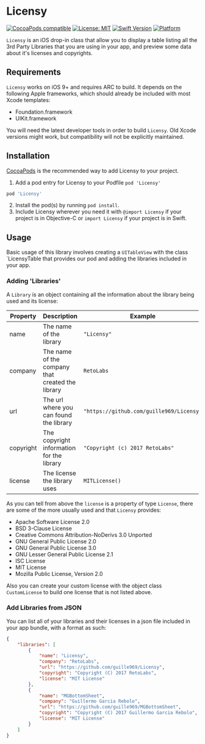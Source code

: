 # Licensy

[![CocoaPods compatible](https://img.shields.io/cocoapods/v/Licensy.svg?style=flat)](https://cocoapods.org/pods/Licensy) [![License: MIT](https://img.shields.io/cocoapods/l/Licensy.svg?style=flat)](http://opensource.org/licenses/MIT) [![Swift Version](https://img.shields.io/badge/Swift-3.0.2-orange.svg?style=flat)](https://developer.apple.com/swift/) [![Platform](https://img.shields.io/badge/platform-iOS-lightgrey.svg)](https://developer.apple.com/ios/)

`Licensy` is an iOS drop-in class that allow you to display a table listing all the 3rd Party Libraries that you are using in your app, and preview some data about it's licenses and copyrights.

## Requirements

`Licensy` works on iOS 9+ and requires ARC to build. It depends on the following Apple frameworks, which should already be included with most Xcode templates:

* Foundation.framework
* UIKit.framework

You will need the latest developer tools in order to build `Licensy`. Old Xcode versions might work, but compatibility will not be explicitly maintained.

## Installation

[CocoaPods](http://cocoapods.org) is the recommended way to add Licensy to your project.

1. Add a pod entry for Licensy to your Podfile `pod 'Licensy'`

```ruby
pod 'Licensy'
```
2. Install the pod(s) by running `pod install`.
3. Include Licensy wherever you need it with `@import Licensy` if your project is in Objective-C or `import Licensy` if your project is in Swift.

## Usage
Basic usage of this library involves creating a `UITableView` with the class `LicensyTable that provides our pod and adding the libraries included in your app.

### Adding 'Libraries'
A `Library` is an object containing all the information about the library being used and its license:

 Property | Description | Example
 -------- | ----------- | -------
 name | The name of the library | `"Licensy"`
 company | The name of the company that created the library | `RetoLabs`
 url | The url where you can found the library | `"https://github.com/guille969/Licensy"`
 copyright | The copyright information for the library | `"Copyright (c) 2017 RetoLabs"`
 license | The license the library uses | `MITLicense()`

 As you can tell from above the `license` is a property of type `License`, there are some of the more usually used and that `Licensy` provides:

 - Apache Software License 2.0
 - BSD 3-Clause License
 - Creative Commons Attribution-NoDerivs 3.0 Unported
 - GNU General Public License 2.0
 - GNU General Public License 3.0
 - GNU Lesser General Public License 2.1
 - ISC License
 - MIT License
 - Mozilla Public License, Version 2.0

 Also you can create your custom license with the object class `CustomLicense` to build one license that is not listed above.

 ### Add Libraries from JSON
You can list all of your libraries and their licenses in a json file included in your app bundle, with a format as such:

``` json
{
    "libraries": [
        {
            "name": "Licensy",
            "company": "RetoLabs",
            "url": "https://github.com/guille969/Licensy",
            "copyright": "Copyright (C) 2017 RetoLabs",
            "license": "MIT License"
        },
        {
            "name": "MGBottomSheet",
            "company": "Guillermo Garcia Rebolo",
            "url": "https://github.com/guille969/MGBottomSheet",
            "copyright": "Copyright (C) 2017 Guillermo Garcia Rebolo",
            "license": "MIT License"
        }
    ]
}

